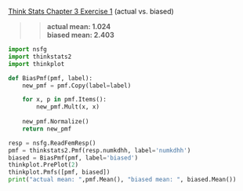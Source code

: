 [Think Stats Chapter 3 Exercise 1](http://greenteapress.com/thinkstats2/html/thinkstats2004.html#toc31) (actual vs. biased)

>> **actual mean:  1.024  
biased mean:  2.403**  

```python
import nsfg
import thinkstats2
import thinkplot

def BiasPmf(pmf, label):
    new_pmf = pmf.Copy(label=label)

    for x, p in pmf.Items():
        new_pmf.Mult(x, x)
        
    new_pmf.Normalize()
    return new_pmf

resp = nsfg.ReadFemResp()
pmf = thinkstats2.Pmf(resp.numkdhh, label='numkdhh')
biased = BiasPmf(pmf, label='biased')
thinkplot.PrePlot(2)
thinkplot.Pmfs([pmf, biased])
print("actual mean: ",pmf.Mean(), "biased mean: ", biased.Mean())
```
